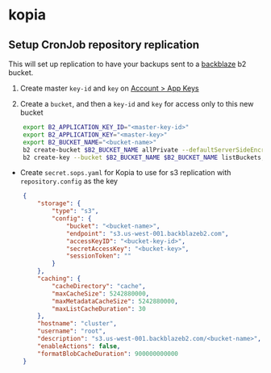 # kopia

## Setup CronJob repository replication

This will set up replication to have your backups sent to a [backblaze](https://www.backblaze.com/) b2 bucket.

1. Create master `key-id` and `key` on [Account > App Keys](https://secure.backblaze.com/app_keys.htm)

2. Create a `bucket`, and then a `key-id` and `key` for access only to this new bucket

```sh
    export B2_APPLICATION_KEY_ID="<master-key-id>"
    export B2_APPLICATION_KEY="<master-key>"
    export B2_BUCKET_NAME="<bucket-name>"
    b2 create-bucket $B2_BUCKET_NAME allPrivate --defaultServerSideEncryption "SSE-B2"  --lifecycleRules '[{"daysFromHidingToDeleting": 1,"daysFromUploadingToHiding": null,"fileNamePrefix": ""}]'
    b2 create-key --bucket $B2_BUCKET_NAME $B2_BUCKET_NAME listBuckets,readBuckets,listFiles,readFiles,writeFiles,readBucketEncryption,readBucketReplications,readBucketRetentions,readFileRetentions,writeFileRetentions,readFileLegalHolds
```

- Create `secret.sops.yaml` for Kopia to use for s3 replication with `repository.config` as the key

```json
    {
        "storage": {
            "type": "s3",
            "config": {
                "bucket": "<bucket-name>",
                "endpoint": "s3.us-west-001.backblazeb2.com",
                "accessKeyID": "<bucket-key-id>",
                "secretAccessKey": "<bucket-key>",
                "sessionToken": ""
            }
        },
        "caching": {
            "cacheDirectory": "cache",
            "maxCacheSize": 5242880000,
            "maxMetadataCacheSize": 5242880000,
            "maxListCacheDuration": 30
        },
        "hostname": "cluster",
        "username": "root",
        "description": "s3.us-west-001.backblazeb2.com/<bucket-name>",
        "enableActions": false,
        "formatBlobCacheDuration": 900000000000
    }
```
